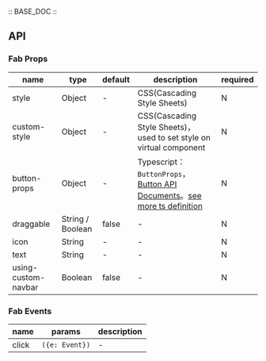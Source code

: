 :: BASE_DOC ::

## API

### Fab Props

name | type | default | description | required
-- | -- | -- | -- | --
style | Object | - | CSS(Cascading Style Sheets) | N
custom-style | Object | - | CSS(Cascading Style Sheets)，used to set style on virtual component | N
button-props | Object | - | Typescript：`ButtonProps`，[Button API Documents](./button?tab=api)。[see more ts definition](https://github.com/Tencent/tdesign-miniprogram/tree/develop/src/fab/type.ts) | N
draggable | String / Boolean | false | \- | N
icon | String | - | \- | N
text | String | - | \- | N
using-custom-navbar | Boolean | false | \- | N

### Fab Events

name | params | description
-- | -- | --
click | `({e: Event})` | \-
